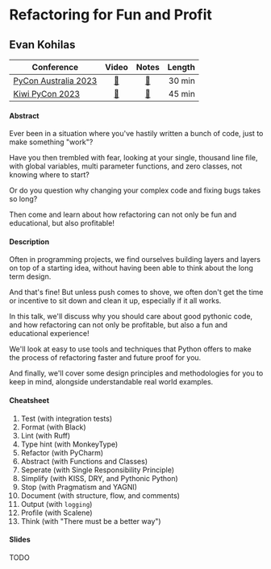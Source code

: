 # Refactoring for Fun and Profit 

## Evan Kohilas

| Conference | Video | Notes | Length |
|------------|:-----:|:-----:|-------:|
| [PyCon Australia 2023](https://2023.pycon.org.au/) | [🔗](https://www.youtube.com/watch?v=) | [🔗](https://2023.pycon.org.au/program/LCM73Z/) | 30 min |
| [Kiwi PyCon 2023](https://kiwipycon.nz/) | [🔗](https://www.youtube.com/watch?v=) | [🔗](https://pretalx.com/kiwi-pycon-xii-2023/talk/QEENX9/) | 45 min |

#### Abstract
Ever been in a situation where you've hastily written a bunch of code, just to make something "work"?

Have you then trembled with fear, looking at your single, thousand line file, with global variables, multi parameter functions, and zero classes, not knowing where to start?

Or do you question why changing your complex code and fixing bugs takes so long?

Then come and learn about how refactoring can not only be fun and educational, but also profitable!

#### Description
Often in programming projects, we find ourselves building layers and layers on top of a starting idea, without having been able to think about the long term design.

And that's fine! But unless push comes to shove, we often don't get the time or incentive to sit down and clean it up, especially if it all works.

In this talk, we'll discuss why you should care about good pythonic code, and how refactoring can not only be profitable, but also a fun and educational experience!

We'll look at easy to use tools and techniques that Python offers to make the process of refactoring faster and future proof for you.

And finally, we'll cover some design principles and methodologies for you to keep in mind, alongside understandable real world examples.

#### Cheatsheet
1. Test (with integration tests)
1. Format (with Black)
1. Lint (with Ruff)
1. Type hint (with MonkeyType)
1. Refactor (with PyCharm)
1. Abstract (with Functions and Classes)
1. Seperate (with Single Responsibility Principle)
1. Simplify (with KISS, DRY, and Pythonic Python)
1. Stop (with Pragmatism and YAGNI) 
1. Document (with structure, flow, and comments)
1. Output (with `logging`)
1. Profile (with Scalene)
1. Think (with "There must be a better way")

#### Slides
TODO
